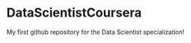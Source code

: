 DataScientistCoursera
=====================

My first github repository for the Data Scientist specialization!
